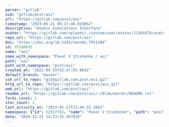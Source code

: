 ```yaml
---
parser: "gitlab"
uid: "gitlab/pvst/asi"
url: "https://gitlab.com/pvst/asi"
timestamp: "2023-05-21 00:37:40.833052"
description: "Atomic Simulations Interface"
avatar: "https://gitlab.com/uploads/-/system/user/avatar/11364478/avatar.png"
repo_url: "https://gitlab.com/pvst/asi"
doi: "https://doi.org/10.5281/zenodo.7931108"
id: 35390635
name: "asi"
name_with_namespace: "Pavel V Stishenko / asi"
path: "asi"
path_with_namespace: "pvst/asi"
created_at: "2022-04-15T15:47:03.884Z"
default_branch: "master"
ssh_url_to_repo: "git@gitlab.com:pvst/asi.git"
http_url_to_repo: "https://gitlab.com/pvst/asi.git"
web_url: "https://gitlab.com/pvst/asi"
readme_url: "https://gitlab.com/pvst/asi/-/blob/master/README.rst"
forks_count: 1
star_count: 2
last_activity_at: "2023-05-17T13:44:32.166Z"
namespace: {"id": 52017782, "name": "Pavel V Stishenko", "path": "pvst", "kind": "user", "full_path": "pvst", "parent_id": null, "avatar_url": "/uploads/-/system/user/avatar/11364478/avatar.png", "web_url": "https://gitlab.com/pvst"}
date: "2024-12-21 14:23:25.367835"
---
```

